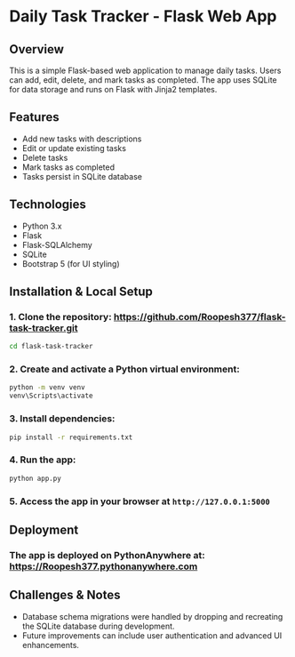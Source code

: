 # Daily Task Tracker - Flask Web App

## Overview
This is a simple Flask-based web application to manage daily tasks. Users can add, edit, delete, and mark tasks as completed. The app uses SQLite for data storage and runs on Flask with Jinja2 templates.

## Features
- Add new tasks with descriptions
- Edit or update existing tasks
- Delete tasks
- Mark tasks as completed
- Tasks persist in SQLite database

## Technologies
- Python 3.x
- Flask
- Flask-SQLAlchemy
- SQLite
- Bootstrap 5 (for UI styling)

## Installation & Local Setup

### 1. Clone the repository: https://github.com/Roopesh377/flask-task-tracker.git
````bash
cd flask-task-tracker
````
### 2. Create and activate a Python virtual environment:
````bash
python -m venv venv
venv\Scripts\activate
````

### 3. Install dependencies:
````bash
pip install -r requirements.txt
````
### 4. Run the app:
````bash
python app.py
````

### 5. Access the app in your browser at `http://127.0.0.1:5000`

## Deployment
### The app is deployed on PythonAnywhere at: https://Roopesh377.pythonanywhere.com


## Challenges & Notes
- Database schema migrations were handled by dropping and recreating the SQLite database during development.
- Future improvements can include user authentication and advanced UI enhancements.


